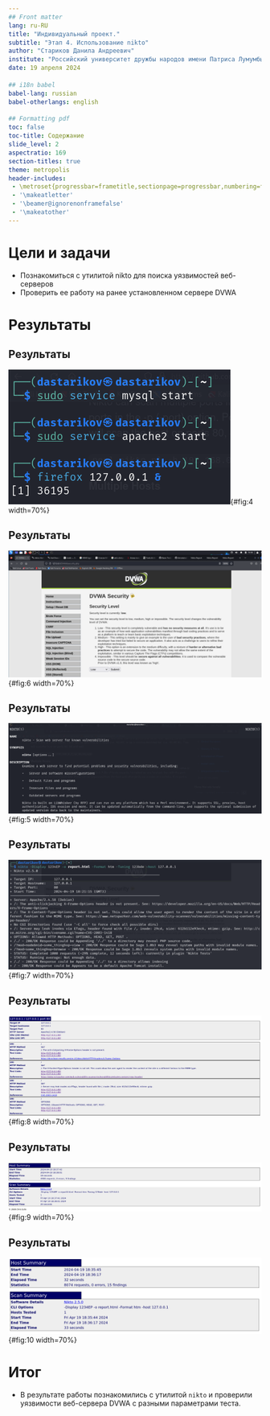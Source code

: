 ```yaml
---
## Front matter
lang: ru-RU
title: "Индивидуальный проект."
subtitle: "Этап 4. Использование nikto"
author: "Стариков Данила Андреевич"
institute: "Российский университет дружбы народов имени Патриса Лумумбы, Москва, Россия"
date: 19 апреля 2024

## i18n babel
babel-lang: russian
babel-otherlangs: english

## Formatting pdf
toc: false
toc-title: Содержание
slide_level: 2
aspectratio: 169
section-titles: true
theme: metropolis
header-includes:
 - \metroset{progressbar=frametitle,sectionpage=progressbar,numbering=fraction}
 - '\makeatletter'
 - '\beamer@ignorenonframefalse'
 - '\makeatother'
---
```


# Цели и задачи 
- Познакомиться с утилитой nikto для поиска уязвимостей веб-серверов
- Проверить ее работу на ранее установленном сервере DVWA

# Результаты
## Результаты
![Запус веб-сервера DVWA.](image/image4.png){#fig:4 width=70%}

## Результаты

![Проверка работы сервера.](image/image6.png){#fig:6 width=70%}

## Результаты

![Man-page nikto.](image/image5.png){#fig:5 width=70%}

## Результаты

![Консольный вывод программы во время работы.](image/image7.png){#fig:7 width=70%}

## Результаты

![Пример найденной уязвимости веб-сервера.](image/image8.png){#fig:8 width=70%}

## Результаты

![Итоговый отчет по тестированию веб-сервера.](image/image9.png){#fig:9 width=70%}

## Результаты

![Итоговый отчет по тестированию веб-сервера с большим числом тестов.](image/image10.png){#fig:10 width=70%}

# Итог

- В результате работы познакомились с утилитой `nikto` и проверили уязвимости веб-сервера DVWA с разными параметрами теста.
